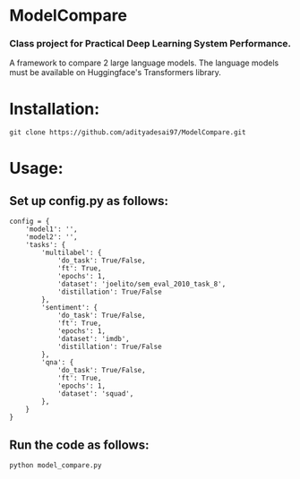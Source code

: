 # ModelCompare
### Class project for Practical Deep Learning System Performance.
A framework to compare 2 large language models. The language models must be available on Huggingface's Transformers library.

# Installation:
```
git clone https://github.com/adityadesai97/ModelCompare.git
```

# Usage:
## Set up config.py as follows:
```
config = {
    'model1': '',
    'model2': '',
    'tasks': {
        'multilabel': {
            'do_task': True/False,
            'ft': True,
            'epochs': 1,
            'dataset': 'joelito/sem_eval_2010_task_8',
            'distillation': True/False
        },
        'sentiment': {
            'do_task': True/False,
            'ft': True,
            'epochs': 1,
            'dataset': 'imdb',
            'distillation': True/False
        },
        'qna': {
            'do_task': True/False,
            'ft': True,
            'epochs': 1,
            'dataset': 'squad',
        },
    }
}
```
## Run the code as follows:
```
python model_compare.py
```
